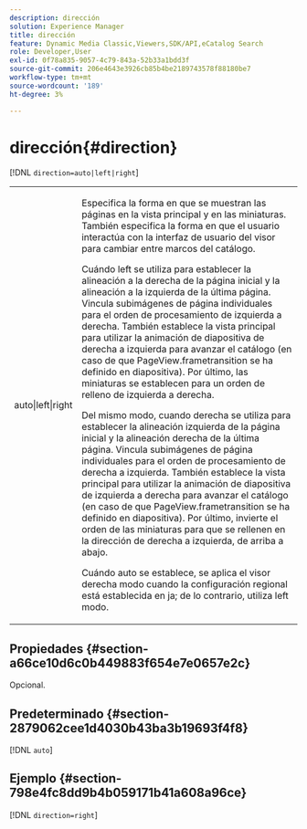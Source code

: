 ```yaml
---
description: dirección
solution: Experience Manager
title: dirección
feature: Dynamic Media Classic,Viewers,SDK/API,eCatalog Search
role: Developer,User
exl-id: 0f78a835-9057-4c79-843a-52b33a1bdd3f
source-git-commit: 206e4643e3926cb85b4be2189743578f88180be7
workflow-type: tm+mt
source-wordcount: '189'
ht-degree: 3%

---
```


# dirección{#direction}

[!DNL `direction=auto|left|right`]

<table id="table_1D425B7685D448459CD3FE8D683C813C"> 
 <tbody> 
  <tr> 
   <td colname="col1"> <p> <span class="codeph"> auto|left|right </span> </p> </td> 
   <td colname="col2"> <p>Especifica la forma en que se muestran las páginas en la vista principal y en las miniaturas. También especifica la forma en que el usuario interactúa con la interfaz de usuario del visor para cambiar entre marcos del catálogo. </p> <p>Cuándo <span class="codeph"> left </span> se utiliza para establecer la alineación a la derecha de la página inicial y la alineación a la izquierda de la última página. Vincula subimágenes de página individuales para el orden de procesamiento de izquierda a derecha. También establece la vista principal para utilizar la animación de diapositiva de derecha a izquierda para avanzar el catálogo (en caso de que <span class="codeph"> PageView.frametransition </span> se ha definido en diapositiva). Por último, las miniaturas se establecen para un orden de relleno de izquierda a derecha. </p> <p>Del mismo modo, cuando <span class="codeph"> derecha </span> se utiliza para establecer la alineación izquierda de la página inicial y la alineación derecha de la última página. Vincula subimágenes de página individuales para el orden de procesamiento de derecha a izquierda. También establece la vista principal para utilizar la animación de diapositiva de izquierda a derecha para avanzar el catálogo (en caso de que <span class="codeph"> PageView.frametransition </span> se ha definido en diapositiva). Por último, invierte el orden de las miniaturas para que se rellenen en la dirección de derecha a izquierda, de arriba a abajo. </p> <p>Cuándo <span class="codeph"> auto </span> se establece, se aplica el visor <span class="codeph"> derecha </span> modo cuando la configuración regional está establecida en <span class="codeph"> ja; </span>de lo contrario, utiliza <span class="codeph"> left </span> modo. </p> </td> 
  </tr> 
 </tbody> 
</table>

## Propiedades {#section-a66ce10d6c0b449883f654e7e0657e2c}

Opcional.

## Predeterminado {#section-2879062cee1d4030b43ba3b19693f4f8}

[!DNL `auto`]

## Ejemplo {#section-798e4fc8dd9b4b059171b41a608a96ce}

[!DNL `direction=right`]
